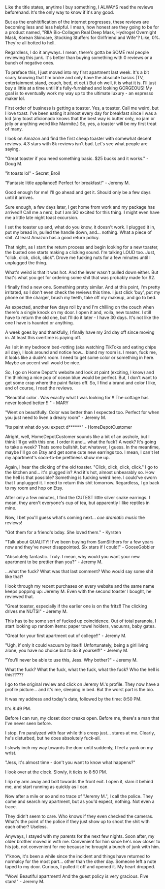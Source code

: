 Like the title states, anytime I buy something, I ALWAYS read the reviews beforehand. It's the only way to know if it's any good. 

But as the enshittification of the internet progresses, these reviews are becoming less and less helpful. I mean, how honest are they going to be for a product named, "RIIA Bio-Collagen Real Deep Mask, Hydrogel Overnight Mask, Korean Skincare, Stocking Stuffers for Girlfriend and Wife"? Like, 0%. They're all botted to hell.

Regardless, I do it anyways. I mean, there's gotta be SOME real people reviewing this junk. It's better than buying something with 0 reviews or a bunch of negative ones.

To preface this, I just moved into my first apartment last week. It's a bit scary knowing that I'm broke and only have the absolute basics (TV, entertainment stand, couch, bed, et cet.) But oh well, it is what it is. I'll just buy a little at a time until it's fully-furnished and looking GORGEOUS! My goal is to eventually work my way up to the ultimate luxury - an espresso maker lol.

First order of business is getting a toaster. Yes, a toaster. Call me weird, but I love toast. I've been eating it almost every day for breakfast since I was a kid (any toast aficionado knows that the best way is butter only, no jam or jelly or anything weird like Marmite.) So, yes, a toaster will be my first treat of many.

I look on Amazon and find the first cheap toaster with somewhat decent reviews. 4.3 stars with 8k reviews isn't bad. Let's see what people are saying.

"Great toaster if you need something basic. $25 bucks and it works." - Doug M.

"it toasts lol" - Secret_Broil

"Fantasic little appliance!! Perfect for breakfast!" - Jeremy M.

Good enough for me! I'll go ahead and get it. Should only be a few days until it arrives.

Sure enough, a few days later, I get home from work and my package has arrived!! Call me a nerd, but I am SO excited for this thing. I might even have me a little late night toast excursion.

I set the toaster up and, what do you know, it doesn't work. I plugged it in, put my bread in, pulled the handle down, and... nothing. What a piece of shit. At least Amazon has a good return policy.

That night, as I start the return process and begin looking for a new toaster, the busted one starts making a clicking sound. I'm talking LOUD too. Just, "click, click, click, click". Drove me fucking nuts for a few minutes until I unplugged the thing.

What's weird is that it was hot. And the lever wasn't pulled down either. But that's what you get for ordering some shit that was probably made for $2.

I finally find a new one. Something pretty similar. And at this point, I'm pretty irritated, so I don't even check the reviews this time. I just click 'buy', put my phone on the charger, brush my teeth, take off my makeup, and go to bed.

As expected, another few days roll by and I'm chilling on the couch when there's a single knock on my door. I open it and, voila, new toaster. I still have to return the old one, but I'll do it later - I have 30 days. It's not like the one I have is haunted or anything.

A week goes by and thankfully, I finally have my 3rd day off since moving in. At least this overtime is paying off.

As I sit in my bedroom bed-rotting (aka watching TikToks and eating chips all day), I look around and notice how... bland my room is. I mean, fuck me, it looks like a dude's room. I need to get some color or something in here. Maybe an accent wall would be nice.

So, I go on Home Depot's website and look at paint (exciting, I know) and I'm thinking a nice pop of ocean blue would be perfect. But, I don't want to get some crap where the paint flakes off. So, I find a brand and color I like, and of course, I read the reviews.

"Beautiful color . Was exactly what I was looking for !! The cottage has never looked better !! " - MARY

"Went on beautifully. Color was better than I expected too. Perfect for when you just need to liven a dreary room" - Jeremy M.

"Its paint what do you expect d******" - HomeDepotCustomer

Alright, well, HomeDepotCustomer sounds like a bit of an asshole, but I think I'll go with this one. I order it and... what the fuck? A week? It's going to take a week? Thats some bullshit, but whatever, I guess. In the meantime, maybe I'll go on Etsy and get some cute new earrings too. I mean, I can't let my apartment's soon-to-be prettiness show me up.

Again, I hear the clicking of the old toaster. "Click, click, click, click." I go to the kitchen and... it's plugged in? And it's hot, almost unbearably so. How the hell is that possible? Something is fucking weird here. I could've sworn that I unplugged it. I need to return this shit tomorrow. Regardless, I go back to my room and hop on Etsy.

After only a few minutes, I find the CUTEST little silver snake earrings. I mean, they aren't everyone's cup of tea, but apparently I like reptiles in mine. 

Now, I bet you'll guess what's coming next... *cue dramatic music* the reviews!

"Got them for a friend's bday. She loved them." - Kyrsten

"Talk about QUALITY!! I've been buying from SamSlithers for a few years now and they've never disappointed. Six stars if I could!" - GooseGobbler

"Absolutely fantastic. Truly. I mean, why would you want your new apartment to be prettier than you?" - Jeremy M.

...what the fuck? What was that last comment? Who would say some shit like that?
 
I look through my recent purchases on every website and the same name keeps popping up: Jeremy M. Even with the second toaster I bought, he reviewed that.

"Great toaster, especially if the earlier one is on the fritz!! The clicking drives me NUTS!" - Jeremy M.

This has to be some sort of fucked up coincidence. Out of total paranoia, I start looking up random items: paper towel holders, vacuums, baby gates.

"Great for your first apartment out of college!!" - Jeremy M.

"Ugh, if only it could vacuum by itself! Unfortunately, being a girl living alone, you have no choice but to do it yourself!" - Jeremy M.

"You'll never be able to use this, Jess. Why bother?" - Jeremy M.

What the fuck? What the fuck, what the fuck, what the fuck? Who the hell is this????? 

I go to the original review and click on Jeremy M.'s profile. They now have a profile picture... and it's me, sleeping in bed. But the worst part is the bio.

It was my address and today's date, followed by the time: 8:50 PM.

It's 8:49 PM.

Before I can run, my closet door creaks open. Before me, there's a man that I've never seen before.

I stop. I'm paralyzed with fear while this creep just... stares at me. Clearly, he's disturbed, but he does absolutely fuck-all.

I slowly inch my way towards the door until suddenly, I feel a yank on my wrist.

"Jess, it's almost time - don't you want to know what happens?"

I look over at the clock. Slowly, it ticks to 8:50 PM.

I rip my arm away and bolt towards the front exit. I open it, slam it behind me, and start running as quickly as I can.

Now after a mile or so and no trace of "Jeremy M.", I call the police. They come and search my apartment, but as you'd expect, nothing. Not even a trace. 

They didn't seem to care. Who knows if they even checked the cameras. What's the point of the police if they just show up to shoot the shit with each other? Useless.

Anyways, I stayed with my parents for the next few nights. Soon after, my older brother moved in with me. Convenient for him since he's now closer to his job, not convenient for me because he brought a bunch of junk with him.

Y'know, it's been a while since the incident and things have returned to normalcy for the most part... other than the other day. Someone left a note taped to my door. Curious, I pulled it off and opened it. My heart dropped.

"Wow! Beautiful apartment! And the guest policy is very gracious. Five stars!" - Jeremy M.